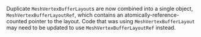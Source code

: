 Duplicate `MeshVertexBufferLayout`s are now combined into a single object, `MeshVertexBufferLayoutRef`, which contains an atomically-reference-counted pointer to the layout. Code that was using `MeshVertexBufferLayout` may need to be updated to use `MeshVertexBufferLayoutRef` instead.
